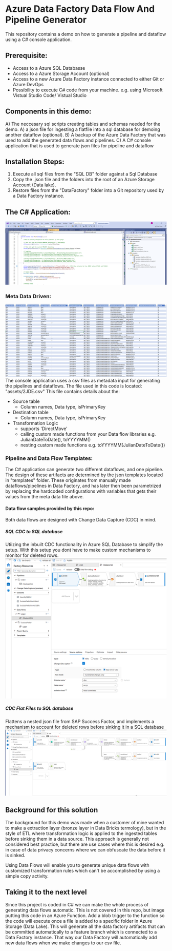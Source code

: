 # Azure Data Factory Data Flow And Pipeline Generator
This repository contains a demo on how to generate a pipeline and dataflow using a C# console application.

## Prerequisite:
- Access to a Azure SQL Databasse
- Access to a Azure Storage Account (optional)
- Access to a new Azure Data Factory instance connected to either Git or Azure DevOps
- Possibility to execute C# code from your machine. e.g. using Microsoft Vistual Studio Code/ Vistual Studio

## Components in this demo:
A) The neccesary sql scripts creating tables and schemas needed for the demo. 
A) a json file for ingesting a flatfile into a sql database for demoing another dataflow (optional). 
B) A backup of the Azure Data Factory that was used to add the generated data flows and pipelines. 
C) A C# console application that is used to generate json files for pipeline and dataflow

## Installation Steps:
1) Execute all sql files from the "SQL DB" folder against a Sql Database
2) Copy the .json file and the folders into the root of an Azure Storage Account (Data lake). 
3) Restore files from the "DataFactory" folder into a Git repository used by a Data Factory instance.

## The C# Application:
![plot](./Screenshots/CSharpApp_GenerateDataFlowAndPipeLines.png)
### Meta Data Driven:
![plot](./Screenshots/MetaDataInputThatDrivesTheCsharpApp.png)
The console application uses a csv files as metadata input for generating the pipelines and dataflows. The file used in this code is located: "assets/2JDE.csv"
This file contains details about the:
- Source table
  - Column names, Data type, isPrimaryKey
- Destination table
  - Column names, Data type, isPrimaryKey
- Transformation Logic
   - supports 'DirectMove'
   - calling custom made functions from your Data flow libraries e.g. JulianDateToDate(), toYYYYMM()
   - nesting custom made functions e.g. toYYYYMM(JulianDateToDate())

### Pipeline and Data Flow Templates:
The C# application can generate two different dataflows, and one pipeline. The design of these artifacts are determined by the json templates located in "templates" folder.
These originates from manually made dataflows/pipelines in Data Factory, and has later then been parametrized by replacing the hardcoded configurations with variables that gets their values from the meta data file above.

#### Data flow samples provided by this repo:
Both data flows are designed with Change Data Capture (CDC) in mind.

##### SQL CDC to SQL database
Utiizing the inbuilt CDC functionality in Azure SQL Database to simplify the setup. With this setup you dont have to make custom mechanisms to monitor for deleted rows.
![plot](./Screenshots/SampleOfGeneratedDataFlow1_SQL.png)

##### CDC Flat Files to SQL database
Flattens a nested json file from SAP Success Factor, and implements a mechanism to account for deleted rows before sinking it in a SQL database
![plot](./Screenshots/SampleOfGeneratedDataFlow2_FlatFiles.png)

## Background for this solution
The background for this demo was made when a customer of mine wanted to make a extraction layer (bronze layer in Data Bricks termology), but in the style of ETL where transformation logic is applied to the ingested tables before sinking them in a data source.
This approach is generally not considered best practice, but there are use cases where this is desired e.g. in case of data privacy concerns where we can obfuscate the data before it is sinked.

Using Data Flows will enable you to generate unique data flows with customized transformation rules which can't be accomplished by using a simple copy activity.

## Taking it to the next level
Since this project is coded in C# we can make the whole process of generating data flows automatic. This is not covered in this repo, but image putting this code in an Azure Function. Add a blob trigger to the function so the code will execute once a file is added to a specific folder in Azure Storage (Data Lake). This will generate all the data factory artifacts that can be committed automatically to a feature branch which is connected to a Data Factory instance. That way our Data Factory will automatically add new data flows when we make changes to our csv file. 
